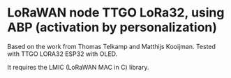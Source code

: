 # LoRaWAN node TTGO LoRa32, using ABP (activation by personalization)

Based on the work from Thomas Telkamp and Matthijs Kooijman. Tested with TTGO LORA32 ESP32 with OLED.

It requires the LMIC (LoRaWAN MAC in C) library.
